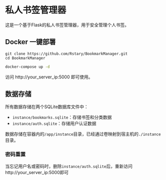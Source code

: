 # 私人书签管理器

这是一个基于Flask的私人书签管理器，用于安全管理个人书签。

## Docker 一键部署

```
git clone https://github.com/Rstary/BookmarkManager.git
cd BookmarkManager
```

```bash
docker-compose up -d
```

访问 http://your_server_ip:5000 即可使用。

## 数据存储

所有数据存储在两个SQLite数据库文件中：
- `instance/bookmarks.sqlite`：存储书签和分类数据
- `instance/auth.sqlite`：存储用户认证数据

数据存储在容器内的`/app/instance`目录，已经通过卷映射到宿主机的`./instance`目录。

### 密码重置

当忘记用户名或密码时，删除`instance/auth.sqlite`后，重新访问http://your_server_ip:5000即可 